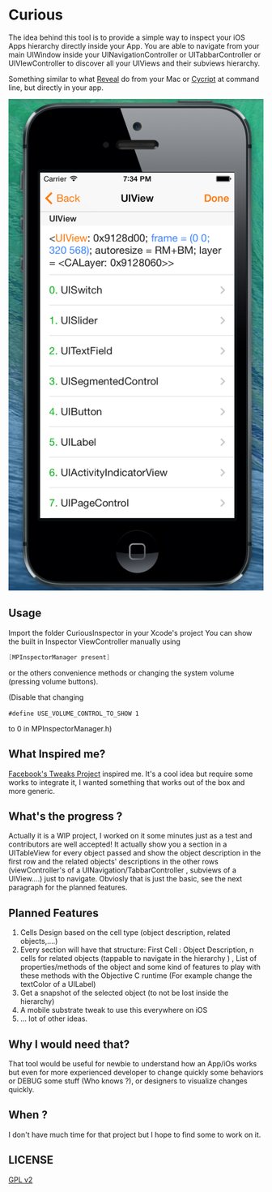 Curious
==========
The idea behind this tool is to provide a simple way to inspect your iOS Apps hierarchy directly inside your App. 
You are able to navigate from your main UIWindow inside your UINavigationController or UITabbarController or UIVIewController to discover all your UIViews and their subviews hierarchy.

Something similar to what  [Reveal](http://revealapp.com "Reveal") do from your Mac or [Cycript](http://www.cycript.org "Cycript") at command line, but directly in your app.

![example](appSnapshot.png "image example")

Usage
-------------
Import the folder CuriousInspector in your Xcode's project
You can show the built in Inspector ViewController manually using 

 ```objective-c
[MPInspectorManager present]
```

or the others convenience methods or changing the system volume (pressing volume buttons). 

(Disable that changing
 
` #define USE_VOLUME_CONTROL_TO_SHOW 1 `

 to 0 in MPInspectorManager.h)



What Inspired me?
--------------
 [Facebook's Tweaks Project](https://github.com/facebook/Tweaks "Facebook's Tweaks Project") inspired me. It's a cool idea but require some works to integrate it, I wanted something that works out of the box and more generic.


What's the progress ?
-------------
Actually it is a WIP project, I worked on it some minutes just as a test and contributors are well accepted! It actually show you a section in a UITableView for every object passed and show the object description in the first row and the related objects' descriptions in the other rows (viewController's of a UINavigation/TabbarController , subviews of a UIView....) just to navigate.
Obviosly that is just the basic, see the next paragraph for the planned features.

Planned Features
-----------------
1. Cells Design based on the cell type (object description, related objects,....)
2. Every section will have that structure: First Cell : Object Description, n cells for related objects (tappable to navigate in the hierarchy )  , List of properties/methods of the object and some kind of features to play with these methods with the Objective C runtime (For example change the textColor of a UILabel)
3. Get a snapshot of the selected object (to not be lost inside the hierarchy)
4. A mobile substrate tweak to use this everywhere on iOS
5. ... lot of other ideas.

Why I would need that?
--------------
That tool would be useful for newbie to understand how an App/iOs works but even for more experienced developer to change quickly some behaviors or DEBUG some stuff (Who knows ?), or designers to visualize changes quickly.

When ?
---------------
I don't have much time for that project but I hope to find some to work on it.

LICENSE
---------------
[GPL v2](http://www.gnu.org/licenses/gpl-2.0.html "GPL v2")
